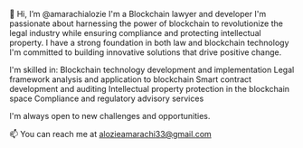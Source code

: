 👋 Hi, I’m @amarachialozie
I'm a Blockchain lawyer and developer
I'm passionate about harnessing the power of blockchain to revolutionize the legal industry while ensuring compliance and protecting intellectual property.
I have a strong foundation in both law and blockchain technology
I'm committed to building innovative solutions that drive positive change.

I'm skilled in:
Blockchain technology development and implementation
Legal framework analysis and application to blockchain
Smart contract development and auditing
Intellectual property protection in the blockchain space
Compliance and regulatory advisory services

I'm always open to new challenges and opportunities. 

 📫 You can reach me at
alozieamarachi33@gmail.com

<!---
